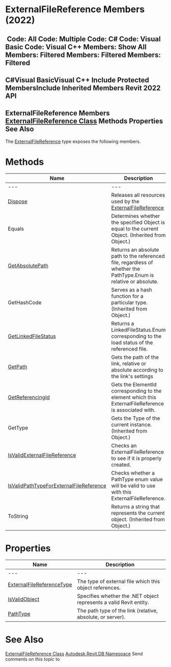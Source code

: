# ExternalFileReference Members (2022)

﻿
 Code: All Code: Multiple Code: C# Code: Visual Basic Code: Visual C++  Members: Show All Members: Filtered Members: Filtered Members: Filtered   
---  
C#Visual BasicVisual C++
Include Protected MembersInclude Inherited Members
Revit 2022 API  
---  
ExternalFileReference Members  
[ExternalFileReference Class](22f83514-5da8-bbf1-33e5-94e6212b53fe.md "ExternalFileReference Class") Methods Properties See Also  
---  
The [ExternalFileReference](22f83514-5da8-bbf1-33e5-94e6212b53fe.md "ExternalFileReference Class") type exposes the following members.
# Methods
| Name | Description |
| --- | --- |
| --- | --- | --- |
| [Dispose](19e515a4-05d1-d787-695a-890956ccfe22.md "Dispose Method") | Releases all resources used by the [ExternalFileReference](22f83514-5da8-bbf1-33e5-94e6212b53fe.md "ExternalFileReference Class") |
| Equals | Determines whether the specified Object is equal to the current Object. (Inherited from Object.) |
| [GetAbsolutePath](4aa39d4e-9d44-6271-aa9c-71b6ab7515ae.md "GetAbsolutePath Method") | Returns an absolute path to the referenced file, regardless of whether the PathType.Enum is relative or absolute. |
| GetHashCode | Serves as a hash function for a particular type.  (Inherited from Object.) |
| [GetLinkedFileStatus](cd21f80a-f8be-535a-0793-7c113f27c487.md "GetLinkedFileStatus Method") | Returns a LinkedFileStatus.Enum corresponding to the load status of the referenced file. |
| [GetPath](b2d03999-d2b7-7889-8939-3f994193448c.md "GetPath Method") | Gets the path of the link, relative or absolute according to the link's settings |
| [GetReferencingId](1f0e36ac-506b-4b7e-5869-e13f982736ab.md "GetReferencingId Method") | Gets the ElementId corresponding to the element which this ExternalFileReference is associated with. |
| GetType | Gets the Type of the current instance. (Inherited from Object.) |
| [IsValidExternalFileReference](69a596e8-72a8-52d6-a807-c443b5891dba.md "IsValidExternalFileReference Method") | Checks an ExternalFileReference to see if it is properly created. |
| [IsValidPathTypeForExternalFileReference](25d319de-95af-3790-83fc-576bf5973938.md "IsValidPathTypeForExternalFileReference Method") | Checks whether a PathType enum value will be valid to use with this ExternalFileReference. |
| ToString | Returns a string that represents the current object. (Inherited from Object.) |

# Properties
| Name | Description |
| --- | --- |
| --- | --- | --- |
| [ExternalFileReferenceType](d7c3eb93-c7a5-d395-23c2-cdff6606fc10.md "ExternalFileReferenceType Property") | The type of external file which this object references. |
| [IsValidObject](c64f3bd5-ab3e-092f-c4e3-634f085a62d6.md "IsValidObject Property") | Specifies whether the .NET object represents a valid Revit entity. |
| [PathType](ce50827b-3c3b-ca1c-141a-b488472a1817.md "PathType Property") | The path type of the link (relative, absolute, or server). |

# See Also
[ExternalFileReference Class](22f83514-5da8-bbf1-33e5-94e6212b53fe.md "ExternalFileReference Class")
[Autodesk.Revit.DB Namespace](87546ba7-461b-c646-cbb1-2cb8f5bff8b2.md "Autodesk.Revit.DB Namespace")
Send comments on this topic to 